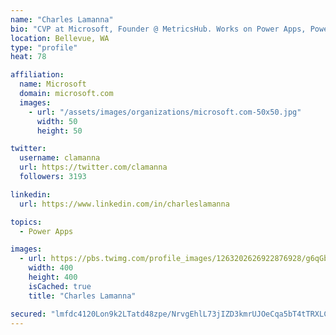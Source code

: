 ```yaml
---
name: "Charles Lamanna"
bio: "CVP at Microsoft, Founder @ MetricsHub. Works on Power Apps, Power Automate, Power Virtual Agent, Common Data Service and Dynamics 365."
location: Bellevue, WA
type: "profile"
heat: 78

affiliation:
  name: Microsoft
  domain: microsoft.com
  images:
    - url: "/assets/images/organizations/microsoft.com-50x50.jpg"
      width: 50
      height: 50

twitter:
  username: clamanna
  url: https://twitter.com/clamanna
  followers: 3193

linkedin:
  url: https://www.linkedin.com/in/charleslamanna

topics:
  - Power Apps

images:
  - url: https://pbs.twimg.com/profile_images/1263202626922876928/g6qGbHZ-_400x400.jpg
    width: 400
    height: 400
    isCached: true
    title: "Charles Lamanna"

secured: "lmfdc4120Lon9k2LTatd48zpe/NrvgEhlL73jIZD3kmrUJOeCqa5bT4tTRXLCX3s1NYrSXz5yZ08tjfE9VJFkTc33TtmNH9sd3XzZC75eMFcvPxNNdDjqs6k8lQSuG68TrnP1kcP75J2MDaQdnLSA81XTKbzLj8dtg5/rKtrxvPfkQIecPR98rd8B4c6SRUC+2d8giDo6HrgeET5l0R20zq9EKlTjDzRlrOqbqxDEixS72zTU+U7Uq/x+rVUFlvuJ/7oUZsYSqjv8aTlaxjsgSMsUqSA3fTbAB8RCBjiVyt5AJPXers5exgdvIfwh0WJBrJbbGP19/+p9U6y0rg20g86mY2pQN11xpc70YGe9XTPg7xnxF4FvWWZLLrc3apmr0ji75eUU26WqxyPxeJrzWTOkwH6/WKPtgdBeJ41Wjs=;Mi0uu4yFFUIoHSauAtuE0Q=="
---
```



